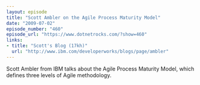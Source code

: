 ```yaml
---
layout: episode
title: "Scott Ambler on the Agile Process Maturity Model"
date: "2009-07-02"
episode_number: "460"
episode_url: "https://www.dotnetrocks.com/?show=460"
links:
- title: "Scott's Blog (17kh)"
  url: "http://www.ibm.com/developerworks/blogs/page/ambler"
---
```


Scott Ambler from IBM talks about the Agile Process Maturity Model, which defines three levels of Agile methodology.
